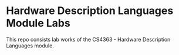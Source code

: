 # Hardware Description Languages Module Labs
This repo consists lab works of the CS4363 - Hardware Description Languages module.
